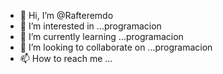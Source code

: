 - 👋 Hi, I’m @Rafteremdo
- 👀 I’m interested in ...programacion  
- 🌱 I’m currently learning ...programacion
- 💞️ I’m looking to collaborate on ...programacion
- 📫 How to reach me ...

<!---
Rafteremdo/Rafteremdo is a ✨ special ✨ repository because its `README.md` (this file) appears on your GitHub profile.
You can click the Preview link to take a look at your changes.
--->
